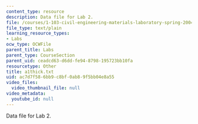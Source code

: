 ```yaml
---
content_type: resource
description: Data file for Lab 2.
file: /courses/1-103-civil-engineering-materials-laboratory-spring-2004/ac7d7f586bb9c8bf0ab89f5bb04e8a55_a1thick.txt
file_type: text/plain
learning_resource_types:
- Labs
ocw_type: OCWFile
parent_title: Labs
parent_type: CourseSection
parent_uid: ceadcd63-d6dd-fe94-8798-195723bb10fa
resourcetype: Other
title: a1thick.txt
uid: ac7d7f58-6bb9-c8bf-0ab8-9f5bb04e8a55
video_files:
  video_thumbnail_file: null
video_metadata:
  youtube_id: null
---
```

Data file for Lab 2.

